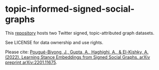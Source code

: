 # topic-informed-signed-social-graphs

This [repository](https://drive.google.com/drive/folders/1bfuqLxml0UzHg7Zz5tGWu5JdsBIp9w3A?usp=sharing) hosts two Twitter signed, topic-attributed graph datasets. 

See LICENSE for data ownership and use rights.

Please cite: [Pougué-Biyong, J., Gupta, A., Haghighi, A., & El-Kishky, A. (2022). Learning Stance Embeddings from Signed Social Graphs. arXiv preprint arXiv:2201.11675](https://arxiv.org/pdf/2201.11675.pdf).


